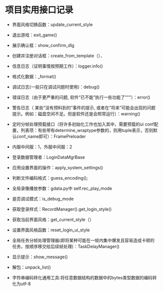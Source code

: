 # 项目实用接口记录

- 界面风格切换函数：update_current_style

- 退出游戏：exit_game()

- 展示确认框：show_confirm_dlg

- 创建并注册对话框：create_from_template（）、

- 信息日志（证明事情按预期工作）：logger.info()

- 格式化数据：_format()

- 调试日志(一般只在调试问题时使用)：debug()

- 错误日志（由于更严重的问题, 软件“已不能”执行一些功能了"""）：error()

- 警告日志（ 某些“没有预料到的”事件的提示, 或者在“将来”可能会出现的问题提示。例如：磁盘空间不足。但是软件还是会照常运行）：warning()

- 定时分帧处理预载接口（将许多初始化工作也加入其中，需要预载的ui conf配置，列表项：有些带有determine_wraptype参数的，则用tuple表示，否则默认conf_name即可）：FramePreloader

- 内服中间服：1，外服中间服：2

- 登录数据管理者：LoginDataMgrBase

- 应用设置界面的操作：apply_system_settings()

- 判断文件编码格式：guess_encoding();

- 全局录像播放参数：gdata.py中 self.rec_play_mode

- 是否调试模式：is_debug_mode

- 获取登录样式：RecordManager().get_login_style()

- 获取当前界面风格：get_current_style（）

- 设置界面风格函数：reset_login_ui_style

- 全局任务分帧处理管理器(即将某种可能在一帧内集中爆发且容易造成卡顿的任务，按顺序移交给后续帧处理)：TaskDelayManager()

- 显示提示：show_message()

- 解包：unpack_list()

- 字符串编码转化通用工具:将任意数据结构的数据中的bytes类型数据的编码转化为utf-8

  

